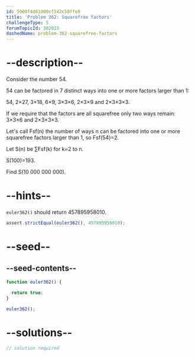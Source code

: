 ```yaml
---
id: 5900f4d61000cf542c50ffe9
title: 'Problem 362: Squarefree factors'
challengeType: 5
forumTopicId: 302023
dashedName: problem-362-squarefree-factors
---
```


# --description--

Consider the number 54.

54 can be factored in 7 distinct ways into one or more factors larger than 1:

54, 2×27, 3×18, 6×9, 3×3×6, 2×3×9 and 2×3×3×3.

If we require that the factors are all squarefree only two ways remain: 3×3×6 and 2×3×3×3.

Let's call Fsf(n) the number of ways n can be factored into one or more squarefree factors larger than 1, so Fsf(54)=2.

Let S(n) be ∑Fsf(k) for k=2 to n.

S(100)=193.

Find S(10 000 000 000).

# --hints--

`euler362()` should return 457895958010.

```js
assert.strictEqual(euler362(), 457895958010);
```

# --seed--

## --seed-contents--

```js
function euler362() {

  return true;
}

euler362();
```

# --solutions--

```js
// solution required
```
